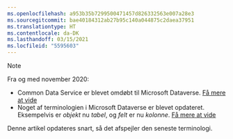 ```yaml
---
ms.openlocfilehash: a953b35b7299500471457d826332563e007a28e3
ms.sourcegitcommit: bae40184312ab27b95c140a044875c2daea37951
ms.translationtype: HT
ms.contentlocale: da-DK
ms.lasthandoff: 03/15/2021
ms.locfileid: "5595603"
---
```

> [!NOTE]
> Fra og med november 2020:
> - Common Data Service er blevet omdøbt til Microsoft Dataverse. [Få mere at vide](https://aka.ms/PAuAppBlog)
> - Noget af terminologien i Microsoft Dataverse er blevet opdateret. Eksempelvis er *objekt* nu *tabel*, og *felt* er nu *kolonne*. [Få mere at vide](/powerapps/maker/data-platform/data-platform-intro)
>
> Denne artikel opdateres snart, så det afspejler den seneste terminologi.